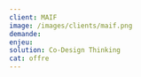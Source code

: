```yaml
---
client: MAIF
image: /images/clients/maif.png
demande: 
enjeu: 
solution: Co-Design Thinking 
cat: offre
---
```

